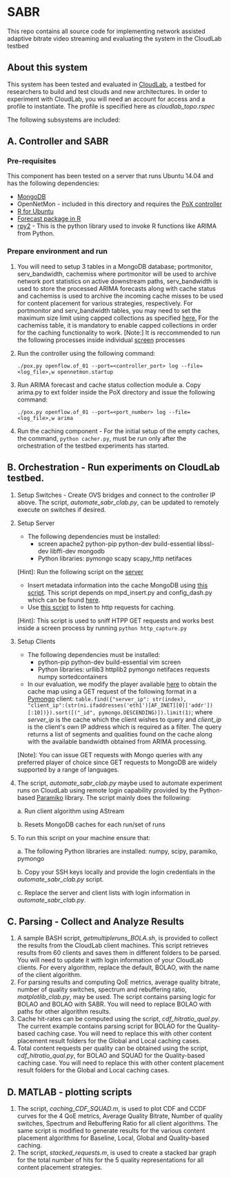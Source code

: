 # SABR
This repo contains all source code for implementing network assisted adaptive bitrate video streaming and evaluating the system in the CloudLab testbed

## About this system
This system has been tested and evaluated in [CloudLab](https://www.cloudlab.us/), a testbed for researchers to build and test clouds and new architectures.
In order to experiment with CloudLab, you will need an account for access and a profile to instantiate. The profile is specified here as <i>cloudlab_topo.rspec</i>

The following subsystems are included:

## A. Controller and SABR

### Pre-requisites
This component has been tested on a server that runs Ubuntu 14.04 and has the following dependencies:

* [MongoDB](https://docs.mongodb.com/manual/tutorial/install-mongodb-on-ubuntu/)
* OpenNetMon - included in this directory and requires the [PoX controller](https://github.com/noxrepo/pox)
* [R for Ubuntu](https://cran.r-project.org/bin/linux/ubuntu/README.html)
* [Forecast package in R](https://cran.r-project.org/web/packages/forecast/forecast.pdf)
* [rpy2](https://rpy2.readthedocs.io/en/version_2.8.x/) - This is the python library used to invoke R functions like ARIMA from Python.

### Prepare environment and run
1. You will need to setup 3 tables in a MongoDB database; portmonitor, serv_bandwidth, cachemiss where portmonitor will be used to archive network port statistics on active downstream paths, serv_bandwidth is used to store the processed ARIMA forecasts along with cache status and cachemiss is used to archive the incoming cache misses to be used for content placement for various strategies, respectively. For portmonitor and serv_bandwidth tables, you may need to set the maximum size limit using capped collections as specified [here.](https://docs.mongodb.com/manual/core/capped-collections/) For the cachemiss table, it is mandatory to enable capped collections in order for the caching functionality to work. 
[Note:] It is reccommended to run the following processes inside individual [screen](https://www.gnu.org/software/screen/manual/screen.html) processes
2. Run the controller using the following command:
   
      `./pox.py openflow.of_01 --port=<controller_port> log --file=<log_file>,w opennetmon.startup`
3. Run ARIMA forecast and cache status collection module
   a. Copy arima.py to ext folder inside the PoX directory and issue the following command: 
      
      `./pox.py openflow.of_01 --port=<port_number> log --file=<log_file>,w arima`
4. Run the caching component - For the initial setup of the empty caches, the command, `python cacher.py`, must be run only after the orchestration of the testbed experiments has started.

## B. Orchestration - Run experiments on CloudLab testbed.
1. Setup Switches - Create OVS bridges and connect to the controller IP above. The script, <i>automate_sabr_clab.py</i>, can be updated to remotely execute on switches if desired.
2. Setup Server 
    * The following dependencies must be installed:
      * screen apache2 python-pip python-dev build-essential libssl-dev libffi-dev mongodb
      * Python libraries: pymongo scapy scapy_http netifaces
    
    [Hint]: Run the following script on the [server](https://github.com/dbhat/cloudlab_SABR/blob/master/server/server.sh)
    * Insert metadata information into the cache MongoDB using [this script](https://github.com/dbhat/cloudlab_SABR/blob/master/server/create_mpdinfo.py). This script depends on mpd_insert.py and config_dash.py which can be found [here](https://github.com/dbhat/cloudlab_SABR/tree/master/server).
    * Use [this script](https://github.com/dbhat/cloudlab_SABR/blob/master/server/http_capture.py) to listen to http requests for caching.
    
    [Hint]: This script is used to sniff HTPP GET requests and works best inside a screen process by running 
    `python http_capture.py`
3. Setup Clients 
    * The following dependencies must be installed:
      * python-pip python-dev build-essential vim screen
      * Python libraries: urllib3 httplib2 pymongo netifaces requests numpy sortedcontainers 
    * In our evaluation, we modify the player available [here](https://github.com/pari685/AStream.git) to obtain the cache map using a GET request of the following format in a [Pymongo](https://api.mongodb.com/python/current/) client: `table.find({"server_ip": str(index), "client_ip":(str(ni.ifaddresses('eth1')[AF_INET][0]['addr'])[:10])}).sort([("_id", pymongo.DESCENDING)]).limit(1)`; where <i>server_ip</i> is the cache which the client wishes to query and <i>client_ip</i> is the client's own IP address which is required as a filter. The query returns a list of segments and qualities found on the cache along with the available bandwidth obtained from ARIMA processing. 
    
    [Note]: You can issue GET requests with Mongo queries with any preferred player of choice since GET requests to MongoDB are widely supported by a range of languages.
4. The script, <i>automate_sabr_clab.py</i> maybe used to automate experiment runs on CloudLab using remote login capability provided by the Python-based [Paramiko](http://www.paramiko.org/) library. The script mainly does the following:
  
    a. Run client algorithm using AStream
  
    b. Resets MongoDB caches for each run/set of runs

5. To run this script on your machine ensure that:

    a. The following Python libraries are installed: numpy, scipy, paramiko, pymongo
  
    b. Copy your SSH keys locally and provide the login credentials in the <i>automate_sabr_clab.py</i> script.
  
    c. Replace the server and client lists with login information in <i>automate_sabr_clab.py</i>.

## C. Parsing - Collect and Analyze Results
1. A sample BASH script, <i>getmultipleruns_BOLA.sh</i>, is provided to collect the results from the CloudLab client machines. This script retrieves results from 60 clients and saves them in different folders to be parsed. You will need to update it with login information of your CloudLab clients. For every algorithm, replace the default, BOLAO, with the name of the client algorithm.
2. For parsing results and computing QoE metrics, average quality bitrate, number of quality switches, spectrum and rebuffering ratio, <i>matplotlib_clab.py</i>, may be used. The script contains parsing logic for BOLAO and BOLAO with SABR. You will need to replace BOLAO with paths for other algorithm results.
3. Cache hit-rates can be computed using the script, <i>cdf_hitratio_qual.py</i>. The current example contains parsing script for BOLAO for the Quality-based caching case. You will need to replace this with other content placement result folders for the Global and Local caching cases.
4. Total content requests per quality can be obtained using the script, <i>cdf_hitratio_qual.py</i>, for BOLAO and SQUAD for the Quality-based caching case. You will need to replace this with other content placement result folders for the Global and Local caching cases.
## D. MATLAB - plotting scripts
1. The script, <i>caching_CDF_SQUAD.m</i>, is used to plot CDF and CCDF curves for the 4 QoE metrics, Average Quality Bitrate, Number of quality switches, Spectrum and Rebuffering Ratio for all client algorithms. The same script is modified to generate results for the various content placement algorithms for Baseline, Local, Global and Quality-based caching.
2. The script, <i>stacked_requests.m</i>, is used to create a stacked bar graph for the total number of hits for the 5 quality representations for all content placement strategies.


